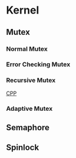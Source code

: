 # Kernel

## Mutex

### Normal Mutex

### Error Checking Mutex

### Recursive Mutex

[CPP](https://en.cppreference.com/w/cpp/thread/recursive_mutex)

### Adaptive Mutex

## Semaphore

## Spinlock

